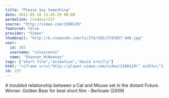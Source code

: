 ```yaml
---
title: "Please Say Something"
date: 2012-05-18 13:45:29 00:00
permalink: /videos/237
source: "http://vimeo.com/3388129"
featured: false
provider: "Vimeo"
thumbnail: "http://b.vimeocdn.com/ts/274/585/2745857_940.jpg"
user:
  id: 203
  username: "calescence"
  name: "Shannon McWeeney"
tags: ["short film","animation","david oreilly"]
html: "<iframe src=\"http://player.vimeo.com/video/3388129\" width=\"1280\" height=\"720\" frameborder=\"0\" webkitallowfullscreen mozallowfullscreen allowfullscreen></iframe>"
id: 237
---
```


A troubled relationship between a Cat and Mouse set in the distant Future. Winner: Golden Bear for best short film - Berlinale (2009)